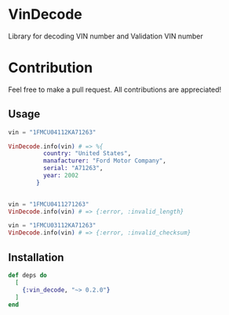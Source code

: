 # VinDecode

Library for decoding VIN number and Validation VIN number

# Contribution

Feel free to make a pull request. All contributions are appreciated!

## Usage

```elixir
vin = "1FMCU04112KA71263"

VinDecode.info(vin) # => %{
          country: "United States",
          manafacturer: "Ford Motor Company",
          serial: "A71263",
          year: 2002
        }
  

vin = "1FMCU0411271263"
VinDecode.info(vin) # => {:error, :invalid_length}

vin = "1FMCU03112KA71263"
VinDecode.info(vin) # => {:error, :invalid_checksum}

```

## Installation

```elixir
def deps do
  [
    {:vin_decode, "~> 0.2.0"}
  ]
end
```